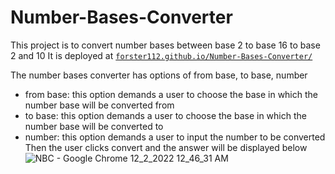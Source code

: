 # Number-Bases-Converter
This project is to convert number bases between base 2 to base 16 to base 2 and 10
It is deployed at [`forster112.github.io/Number-Bases-Converter/`](https://forster112.github.io/Number-Bases-Converter/)

The number bases converter has options of from base, to base, number
- from base: this option demands a user to choose the base in which the number base will be converted from
- to base: this option demands a user to choose the base in which the number base will be converted to
- number: this option demands a user to input the number to be converted
Then the user clicks convert and the answer will be displayed below
![NBC - Google Chrome 12_2_2022 12_46_31 AM](https://user-images.githubusercontent.com/91550261/206045455-eacc097b-bd83-4bfe-b1ae-85564e6ef850.png)
